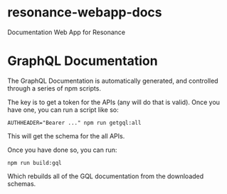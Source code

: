 # resonance-webapp-docs

Documentation Web App for Resonance

# GraphQL Documentation

The GraphQL Documentation is automatically generated, and controlled through a series of npm scripts.

The key is to get a token for the APIs (any will do that is valid). Once you have one, you can run a script like so:

`AUTHHEADER="Bearer ..." npm run getgql:all`

This will get the schema for the all APIs.

Once you have done so, you can run:

`npm run build:gql`

Which rebuilds all of the GQL documentation from the downloaded schemas.
